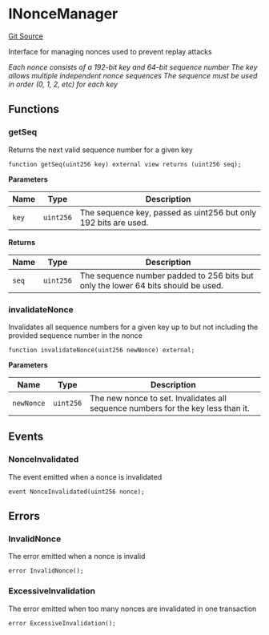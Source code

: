 # INonceManager
[Git Source](https://github.com/Uniswap/minimal-delegation/blob/8189d62a80ed3ac2bd308849641dca52350f024a/src/interfaces/INonceManager.sol)

Interface for managing nonces used to prevent replay attacks

*Each nonce consists of a 192-bit key and 64-bit sequence number
The key allows multiple independent nonce sequences
The sequence must be used in order (0, 1, 2, etc) for each key*


## Functions
### getSeq

Returns the next valid sequence number for a given key


```solidity
function getSeq(uint256 key) external view returns (uint256 seq);
```
**Parameters**

|Name|Type|Description|
|----|----|-----------|
|`key`|`uint256`|The sequence key, passed as uint256 but only 192 bits are used.|

**Returns**

|Name|Type|Description|
|----|----|-----------|
|`seq`|`uint256`|The sequence number padded to 256 bits but only the lower 64 bits should be used.|


### invalidateNonce

Invalidates all sequence numbers for a given key up to but not including the provided sequence number in the nonce


```solidity
function invalidateNonce(uint256 newNonce) external;
```
**Parameters**

|Name|Type|Description|
|----|----|-----------|
|`newNonce`|`uint256`|The new nonce to set. Invalidates all sequence numbers for the key less than it.|


## Events
### NonceInvalidated
The event emitted when a nonce is invalidated


```solidity
event NonceInvalidated(uint256 nonce);
```

## Errors
### InvalidNonce
The error emitted when a nonce is invalid


```solidity
error InvalidNonce();
```

### ExcessiveInvalidation
The error emitted when too many nonces are invalidated in one transaction


```solidity
error ExcessiveInvalidation();
```

